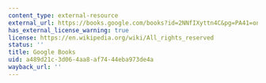 ```yaml
---
content_type: external-resource
external_url: https://books.google.com/books?id=2NNfIXyttn4C&pg=PA41=onepage#v=onepage&q&f=false
has_external_license_warning: true
license: https://en.wikipedia.org/wiki/All_rights_reserved
status: ''
title: Google Books
uid: a489d21c-3d06-4aa8-af74-44eba973de4a
wayback_url: ''
---
```


